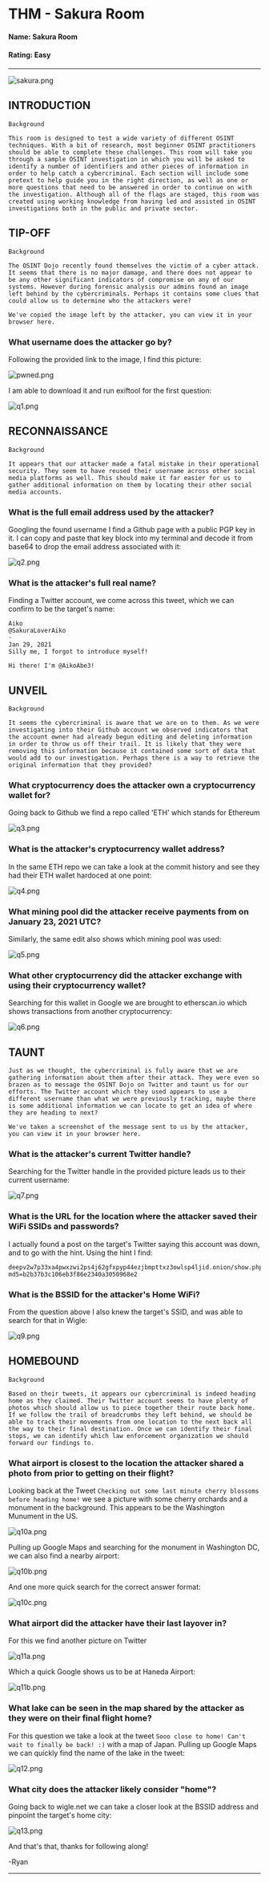 # THM - Sakura Room

#### Name: Sakura Room
#### Rating: Easy

----------------------------------------------------------------------

![sakura.png](../assets/sakura_assets/sakura.png)

## INTRODUCTION 

```text
Background

This room is designed to test a wide variety of different OSINT techniques. With a bit of research, most beginner OSINT practitioners should be able to complete these challenges. This room will take you through a sample OSINT investigation in which you will be asked to identify a number of identifiers and other pieces of information in order to help catch a cybercriminal. Each section will include some pretext to help guide you in the right direction, as well as one or more questions that need to be answered in order to continue on with the investigation. Although all of the flags are staged, this room was created using working knowledge from having led and assisted in OSINT investigations both in the public and private sector. 
```

## TIP-OFF 

```text
Background

The OSINT Dojo recently found themselves the victim of a cyber attack. It seems that there is no major damage, and there does not appear to be any other significant indicators of compromise on any of our systems. However during forensic analysis our admins found an image left behind by the cybercriminals. Perhaps it contains some clues that could allow us to determine who the attackers were? 

We've copied the image left by the attacker, you can view it in your browser here.
```

### What username does the attacker go by?

Following the provided link to the image, I find this picture:

![pwned.png](../assets/sakura_assets/pwned.png)

I am able to download it and run exiftool for the first question:

![q1.png](../assets/sakura_assets/q1.png)


## RECONNAISSANCE

```text
Background

It appears that our attacker made a fatal mistake in their operational security. They seem to have reused their username across other social media platforms as well. This should make it far easier for us to gather additional information on them by locating their other social media accounts. 
```

### What is the full email address used by the attacker?

Googling the found username I find a Github page with a public PGP key in it. I can copy and paste that key block into my terminal and decode it from base64 to drop the email address associated with it:

![q2.png](../assets/sakura_assets/q2.png)

### What is the attacker's full real name?

Finding a Twitter account, we come across this tweet, which we can confirm to be the target's name:

```text
Aiko
@SakuraLoverAiko
·
Jan 29, 2021
Silly me, I forgot to introduce myself!

Hi there! I'm @AikoAbe3!
```

## UNVEIL 

```text
Background

It seems the cybercriminal is aware that we are on to them. As we were investigating into their Github account we observed indicators that the account owner had already begun editing and deleting information in order to throw us off their trail. It is likely that they were removing this information because it contained some sort of data that would add to our investigation. Perhaps there is a way to retrieve the original information that they provided?
```

### What cryptocurrency does the attacker own a cryptocurrency wallet for?

Going back to Github we find a repo called 'ETH' which stands for Ethereum

![q3.png](../assets/sakura_assets/q3.png)

### What is the attacker's cryptocurrency wallet address?

In the same ETH repo we can take a look at the commit history and see they had their ETH wallet hardoced at one point:

![q4.png](../assets/sakura_assets/q4.png)

### What mining pool did the attacker receive payments from on January 23, 2021 UTC?

Similarly, the same edit also shows which mining pool was used:

![q5.png](../assets/sakura_assets/q5.png)

### What other cryptocurrency did the attacker exchange with using their cryptocurrency wallet?

Searching for this wallet in Google we are brought to etherscan.io which shows transactions from another cryptocurrency:

![q6.png](../assets/sakura_assets/q6.png)

## TAUNT
```text
Just as we thought, the cybercriminal is fully aware that we are gathering information about them after their attack. They were even so brazen as to message the OSINT Dojo on Twitter and taunt us for our efforts. The Twitter account which they used appears to use a different username than what we were previously tracking, maybe there is some additional information we can locate to get an idea of where they are heading to next?

We've taken a screenshot of the message sent to us by the attacker, you can view it in your browser here.
```

### What is the attacker's current Twitter handle?

Searching for the Twitter handle in the provided picture leads us to their current username:

![q7.png](../assets/sakura_assets/q7.png)

### What is the URL for the location where the attacker saved their WiFi  SSIDs and passwords?

I actually found a post on the target's Twitter saying this account was down, and to go with the hint. Using the hint I find:

```text
deepv2w7p33xa4pwxzwi2ps4j62gfxpyp44ezjbmpttxz3owlsp4ljid.onion/show.php?md5=b2b37b3c106eb3f86e2340a3050968e2
```
### What is the BSSID for the attacker's Home WiFi?

From the question above I also knew the target's SSID, and was able to search for that in Wigle:

![q9.png](../assets/sakura_assets/q9.png)

## HOMEBOUND 
```text
Background

Based on their tweets, it appears our cybercriminal is indeed heading home as they claimed. Their Twitter account seems to have plenty of photos which should allow us to piece together their route back home. If we follow the trail of breadcrumbs they left behind, we should be able to track their movements from one location to the next back all the way to their final destination. Once we can identify their final stops, we can identify which law enforcement organization we should forward our findings to.
```

### What airport is closest to the location the attacker shared a photo from prior to getting on their flight?

Looking back at the Tweet `Checking out some last minute cherry blossoms before heading home!` we see a picture with some cherry orchards and a monument in the background. This appears to be the Washington Munument in the US. 

![q10a.png](../assets/sakura_assets/q10a.png)

Pulling up Google Maps and searching for the monument in Washington DC, we can also find a nearby airport:

![q10b.png](../assets/sakura_assets/q10b.png)

And one more quick search for the correct answer format:

![q10c.png](../assets/sakura_assets/q10c.png)

### What airport did the attacker have their last layover in?

For this we find another picture on Twitter

![q11a.png](../assets/sakura_assets/q11a.png)

Which a quick Google shows us to be at Haneda Airport:

![q11b.png](../assets/sakura_assets/q11b.png)

### What lake can be seen in the map shared by the attacker as they were on their final flight home?

For this question we take a look at the tweet `Sooo close to home! Can't wait to finally be back! :)` with a map of Japan. Pulling up Google Maps we can quickly find the name of the lake in the tweet:

![q12.png](../assets/sakura_assets/q12.png)

### What city does the attacker likely consider "home"?

Going back to wigle.net we can take a closer look at the BSSID address and pinpoint the target's home city:

![q13.png](../assets/sakura_assets/q13.png)

And that's that, thanks for following along!

-Ryan 

-----------------------------------------------------------------
